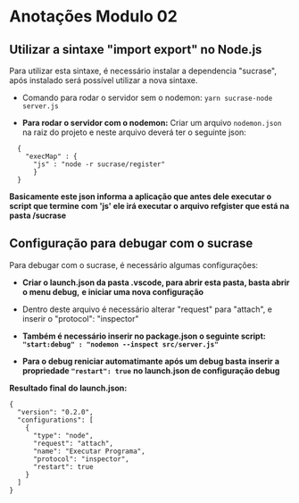# Anotações Modulo 02

## Utilizar a sintaxe "import export" no Node.js
Para utilizar esta sintaxe, é necessário instalar a dependencia "sucrase",
após instalado será possível utilizar a nova sintaxe.
* Comando para rodar o servidor sem o nodemon: ```yarn sucrase-node server.js```

* **Para rodar o servidor com o nodemon:** Criar um arquivo `nodemon.json` na raiz do projeto
e neste arquivo deverá ter o seguinte json:
```
  {
    "execMap" : {
      "js" : "node -r sucrase/register"
      }
  }
  ```

**Basicamente este json informa a aplicação que antes dele executar o script que termine**
**com 'js' ele irá executar o arquivo refgister que está na pasta /sucrase**

## Configuração para debugar com o sucrase  
Para debugar com o sucrase, é necessário algumas configurações:

* **Criar o launch.json da pasta .vscode, para abrir esta pasta, basta abrir o menu debug,**
**e iniciar uma nova configuração**

* Dentro deste arquivo é necessário alterar "request" para "attach", e inserir o "protocol": "inspector"

* **Também é necessário inserir no package.json o seguinte script: ` "start:debug" : "nodemon --inspect src/server.js"`**

* **Para o debug reniciar automatimante após um debug basta inserir a propriedade `"restart": true`**
**no launch.json de configuração debug**

**Resultado final do launch.json:**
```
{
  "version": "0.2.0",
  "configurations": [
    {
      "type": "node",
      "request": "attach",
      "name": "Executar Programa",
      "protocol": "inspector",
      "restart": true
    }
  ]
}
```